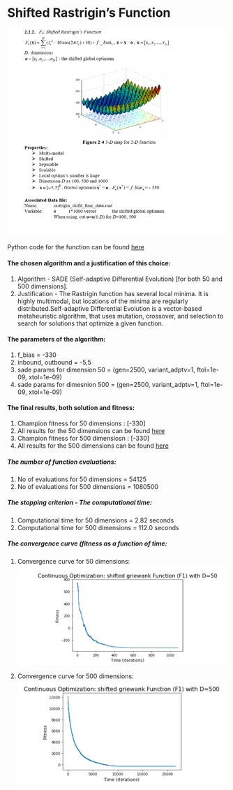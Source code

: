 # Shifted Rastrigin’s Function

![](images/rastrigin.png)

Python code for the function can be found [here](Shifted%20Rastrigin.ipynb)

#### The chosen algorithm and a justification of this choice:
1. Algorithm - SADE (Self-adaptive Differential Evolution) [for both 50 and 500 dimensions].
2. Justification - The Rastrigin function has several local minima. It is highly multimodal, but locations of the minima are regularly
distributed.Self-adaptive Differential Evolution is a vector-based metaheuristic algorithm, that uses mutation, crossover, and selection to search for
solutions that optimize a given function.


#### The parameters of the algorithm:
1. f_bias = -330
2. inbound, outbound = -5,5
3. sade params for dimension 50  = (gen=2500, variant_adptv=1, ftol=1e-09, xtol=1e-09)
4. sade params for dimesnion 500 = (gen=2500, variant_adptv=1, ftol=1e-09, xtol=1e-09)
                                         
#### The final results, both solution and fitness:
1. Champion fitness for 50 dimensions  : [-330]
2. All results for the 50 dimensions can be found [here](Fitness%20Result/fitness50.txt)
3. Champion fitness for 500 dimensiosn : [-330]
4. All results for the 500 dimensions can be found [here](Fitness%20Result/fitness500.txt)

##### The number of function evaluations: 
1. No of evaluations for 50 dimensions = 54125
2. No of evaluations for 500 dimensions = 1080500

##### The stopping criterion - The computational time:
1. Computational time for 50 dimensions = 2.82 seconds
2. Computational time for 500 dimensions = 112.0 seconds

##### The convergence curve (fitness as a function of time:
1. Convergence curve for 50 dimensions:
![](images/rastrigin50.png)

2. Convergence curve for 500 dimensions:
![](images/rastrigin500.png)
